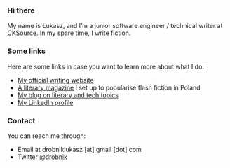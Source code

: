 ### Hi there

My name is Łukasz, and I’m a junior software engineer / technical writer at [CKSource](https://cksource.com/). In my spare time, I write fiction.

### Some links

Here are some links in case you want to learn more about what I do:
- [My official writing website](https://drobnik.co/)
- [A literary magazine](https://blyski.org/) I set up to popularise flash fiction in Poland
- [My blog on literary and tech topics](https://drobnik.co/blog/)
- [My LinkedIn profile](https://www.linkedin.com/in/lukasz-drobnik/)

### Contact

You can reach me through:
- Email at drobniklukasz [at] gmail [dot] com
- Twitter [@drobnik](https://twitter.com/drobnik)

